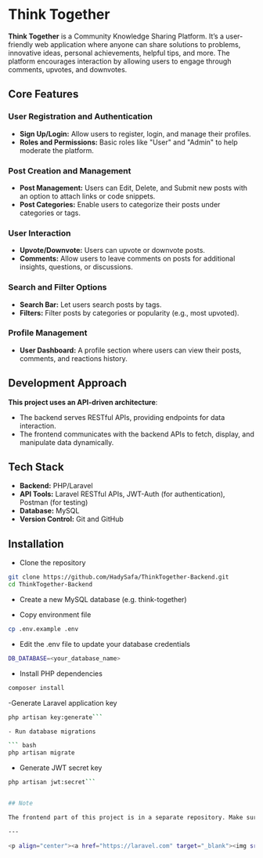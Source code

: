 # Think Together

**Think Together** is a Community Knowledge Sharing Platform. It’s a user-friendly web application where anyone can share solutions to problems, innovative ideas, personal achievements, helpful tips, and more. The platform encourages interaction by allowing users to engage through comments, upvotes, and downvotes.


## Core Features

### User Registration and Authentication

- **Sign Up/Login:** Allow users to register, login, and manage their profiles.  
- **Roles and Permissions:** Basic roles like "User" and "Admin" to help moderate the platform.

### Post Creation and Management

- **Post Management:** Users can Edit, Delete, and Submit new posts with an option to attach links or code snippets.  
- **Post Categories:** Enable users to categorize their posts under categories or tags.

### User Interaction

- **Upvote/Downvote:** Users can upvote or downvote posts.  
- **Comments:** Allow users to leave comments on posts for additional insights, questions, or discussions.

### Search and Filter Options

- **Search Bar:** Let users search posts by tags.  
- **Filters:** Filter posts by categories or popularity (e.g., most upvoted).

### Profile Management

- **User Dashboard:** A profile section where users can view their posts, comments, and reactions history.



## Development Approach

**This project uses an API-driven architecture**:

- The backend serves RESTful APIs, providing endpoints for data interaction.  
- The frontend communicates with the backend APIs to fetch, display, and manipulate data dynamically.

## Tech Stack

- **Backend:** PHP/Laravel  
- **API Tools:** Laravel RESTful APIs, JWT-Auth (for authentication), Postman (for testing)  
- **Database:** MySQL  
- **Version Control:** Git and GitHub

## Installation

- Clone the repository

```bash
git clone https://github.com/HadySafa/ThinkTogether-Backend.git
cd ThinkTogether-Backend
```

- Create a new MySQL database (e.g. think-together)

- Copy environment file

``` bash 
cp .env.example .env
```

- Edit the .env file to update your database credentials

``` bash
DB_DATABASE=<your_database_name>
```


- Install PHP dependencies
``` bash
composer install
```

-Generate Laravel application key

``` bash
php artisan key:generate```

- Run database migrations

``` bash
php artisan migrate
```


- Generate JWT secret key

``` bash
php artisan jwt:secret```


## Note

The frontend part of this project is in a separate repository. Make sure to [check it out here](https://github.com/HadySafa/ThinkTogether-Frontend) for the complete application.

---

<p align="center"><a href="https://laravel.com" target="_blank"><img src="https://raw.githubusercontent.com/laravel/art/master/logo-lockup/5%20SVG/2%20CMYK/1%20Full%20Color/laravel-logolockup-cmyk-red.svg" width="400" alt="Laravel Logo"></a></p>



